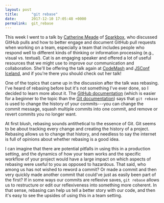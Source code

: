```yaml
---
layout: post
title:      "git rebase"
date:       2017-12-10 17:05:48 +0000
permalink:  git_rebase
---
```



This week I went to a talk by [Catherine Meade](http://catheraaine.com/) of [Sparkbox](https://seesparkbox.com/), who discussed GitHub pulls and how to better engage and document GitHub pull requests when working on a team, especially a team that includes people who respond well to different kinds of thinking or information processing (e.g., visual vs. textual). Cat is an engaging speaker and offered a lot of useful resources that we might use to improve our communication and collaboration. She'll be offering the talk again at [CodeMash](http://www.codemash.org/) and [JSConf Iceland](https://2018.jsconf.is/), and if you're there you should check out her talk!

One of the topics that came up in the discussion after the talk was rebasing. I've heard of rebasing before but it's not something I've ever done, so I decided to learn more about it. The [GitHub documentation](https://help.github.com/articles/about-git-rebase/) (which is easier for a beginner to the topic than the [Git documentation](https://git-scm.com/docs/git-rebase)) says that ```git rebase``` is used to change the history of your commits---you can change the commit message, squash multiple commits into one commit, and remove or revert commits you no longer want.

At first blush, rebasing sounds antithetical to the essence of Git. Git seems to be about tracking every change and creating the history of a project. Rebasing allows us to change that history, and needless to say the internet is full of opinions about whether rebasing is a good idea.

I can imagine that there are potential pitfalls in using this in a production setting, and the dynamics of how your team works and the specific workflow of your project would have a large impact on which aspects of rebasing were useful to you as opposed to hazardous. That said, who among us has not wished to reword a commit? Or made a commit and then very quickly made another commit that could've just as easily been part of the first? If in some ways our commits are reflexive saves, ```git rebase``` allows us to restructure or edit our reflexiveness into something more coherent. In that sense, rebasing can help us tell a better story with our code, and then it's easy to see the upsides of using this in a team setting.
